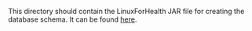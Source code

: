 This directory should contain the LinuxForHealth JAR file for creating the database schema. It can be found [here](https://github.com/LinuxForHealth/FHIR/tree/main/fhir-persistence-schema).
